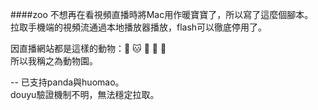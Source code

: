 ####zoo
不想再在看視頻直播時將Mac用作暖寶寶了，所以寫了這麼個腳本。  
拉取手機端的視頻流通過本地播放器播放，flash可以徹底停用了。

因直播網站都是這樣的動物：🐼 🐱 🐯 🐠 🚩  
所以我稱之為動物園。

--
已支持panda與huomao。  
douyu驗證機制不明，無法穩定拉取。